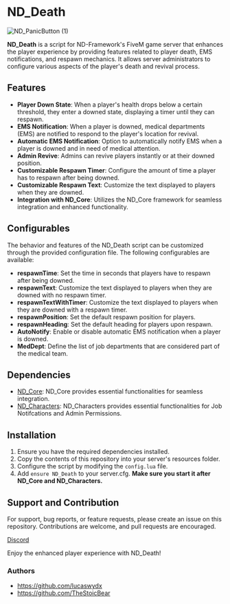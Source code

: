 # ND_Death 

![ND_PanicButton (1)](https://github.com/lucaswydx/ND_Death/assets/112611821/3b32047b-0efa-4fdb-9884-f65675facff7)

**ND_Death** is a script for ND-Framework's FiveM game server that enhances the player experience by providing features related to player death, EMS notifications, and respawn mechanics. It allows server administrators to configure various aspects of the player's death and revival process.

## Features

- **Player Down State**: When a player's health drops below a certain threshold, they enter a downed state, displaying a timer until they can respawn.
- **EMS Notification**: When a player is downed, medical departments (EMS) are notified to respond to the player's location for revival.
- **Automatic EMS Notification**: Option to automatically notify EMS when a player is downed and in need of medical attention.
- **Admin Revive**: Admins can revive players instantly or at their downed position.
- **Customizable Respawn Timer**: Configure the amount of time a player has to respawn after being downed.
- **Customizable Respawn Text**: Customize the text displayed to players when they are downed.
- **Integration with ND_Core**: Utilizes the ND_Core framework for seamless integration and enhanced functionality.

## Configurables

The behavior and features of the ND_Death script can be customized through the provided configuration file. The following configurables are available:

- **respawnTime**: Set the time in seconds that players have to respawn after being downed.
- **respawnText**: Customize the text displayed to players when they are downed with no respawn timer.
- **respawnTextWithTimer**: Customize the text displayed to players when they are downed with a respawn timer.
- **respawnPosition**: Set the default respawn position for players.
- **respawnHeading**: Set the default heading for players upon respawn.
- **AutoNotify**: Enable or disable automatic EMS notification when a player is downed.
- **MedDept**: Define the list of job departments that are considered part of the medical team.

## Dependencies

- [ND_Core](https://github.com/ND-Framework/ND-Core): ND_Core provides essential functionalities for seamless integration.
- [ND_Characters](https://github.com/ND-Framework/ND_Characters): ND_Characters provides essential functionalities for Job Notifcations and Admin Permissions.

## Installation

1. Ensure you have the required dependencies installed.
2. Copy the contents of this repository into your server's resources folder.
3. Configure the script by modifying the `config.lua` file.
4. Add `ensure ND_Death` to your server.cfg.
**Make sure you start it after ND_Core and ND_Characters.**

## Support and Contribution

For support, bug reports, or feature requests, please create an issue on this repository. Contributions are welcome, and pull requests are encouraged.

[Discord](https://discord.gg/andys-development-857672921912836116)

Enjoy the enhanced player experience with ND_Death!
### Authors
- https://github.com/lucaswydx
- https://github.com/TheStoicBear
